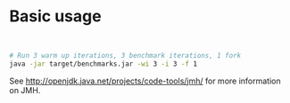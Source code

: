 # Basic usage

```bash


# Run 3 warm up iterations, 3 benchmark iterations, 1 fork
java -jar target/benchmarks.jar -wi 3 -i 3 -f 1
```

See http://openjdk.java.net/projects/code-tools/jmh/ for more information on JMH.
